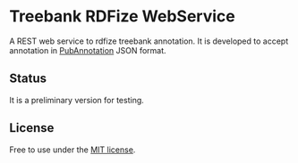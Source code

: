 Treebank RDFize WebService
==========================
A REST web service to rdfize treebank annotation.
It is developed to accept annotation in [PubAnnotation](http://pubannotation.org) JSON format.

Status
------
It is a preliminary version for testing.


License
-------
Free to use under the [MIT license](http://opensource.org/licenses/MIT).


